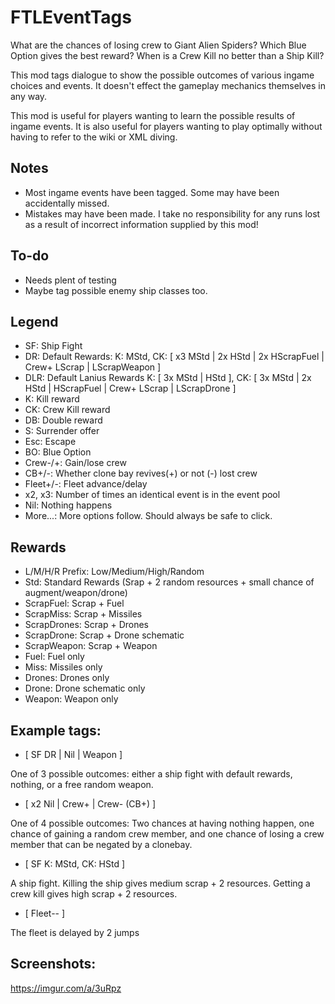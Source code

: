 # FTLEventTags

What are the chances of losing crew to Giant Alien Spiders? Which Blue Option gives the best reward? When is a Crew Kill no better than a Ship Kill?

This mod tags dialogue to show the possible outcomes of various ingame choices and events. It doesn't effect the gameplay mechanics themselves in any way.

This mod is useful for players wanting to learn the possible results of ingame events. It is also useful for players wanting to play optimally without having to refer to the wiki or XML diving.

## Notes
 * Most ingame events have been tagged. Some may have been accidentally missed.
 * Mistakes may have been made. I take no responsibility for any runs lost as a result of incorrect information supplied by this mod!

## To-do
 * Needs plent of testing
 * Maybe tag possible enemy ship classes too.

## Legend
* SF: Ship Fight
* DR: Default Rewards: K: MStd, CK: [ x3 MStd | 2x HStd | 2x HScrapFuel | Crew+ LScrap | LScrapWeapon ] 
* DLR: Default Lanius Rewards K: [ 3x MStd | HStd ], CK: [ 3x MStd | 2x HStd | HScrapFuel | Crew+ LScrap | LScrapDrone ]
* K: Kill reward
* CK: Crew Kill reward
* DB: Double reward
* S: Surrender offer
* Esc: Escape
* BO: Blue Option
* Crew-/+: Gain/lose crew
* CB+/-: Whether clone bay revives(+) or not (-) lost crew
* Fleet+/-: Fleet advance/delay
* x2, x3: Number of times an identical event is in the event pool
* Nil: Nothing happens
* More...: More options follow. Should always be safe to click.

## Rewards
* L/M/H/R Prefix: Low/Medium/High/Random
* Std: Standard Rewards (Srap + 2 random resources + small chance of augment/weapon/drone)
* ScrapFuel: Scrap + Fuel
* ScrapMiss: Scrap + Missiles
* ScrapDrones: Scrap + Drones
* ScrapDrone: Scrap + Drone schematic
* ScrapWeapon: Scrap + Weapon
* Fuel: Fuel only
* Miss: Missiles only
* Drones: Drones only
* Drone: Drone schematic only
* Weapon: Weapon only

## Example tags:

* [ SF DR | Nil | Weapon ] 

One of 3 possible outcomes: either a ship fight with default rewards, nothing, or a free random weapon.

* [ x2 Nil | Crew+ | Crew- (CB+) ]

One of 4 possible outcomes: Two chances at having nothing happen, one chance of gaining a random crew member, and one chance of losing a crew member that can be negated by a clonebay.

* [ SF K: MStd, CK: HStd ]

A ship fight. Killing the ship gives medium scrap + 2 resources. Getting a crew kill gives high scrap + 2 resources.

* [ Fleet-- ]

The fleet is delayed by 2 jumps

## Screenshots:

https://imgur.com/a/3uRpz
